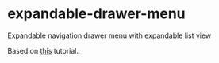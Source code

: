 # expandable-drawer-menu
Expandable navigation drawer menu with expandable list view

Based on [this](https://www.journaldev.com/19375/android-expandablelistview-navigationview) tutorial.
